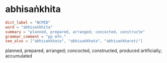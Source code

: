 # abhisaṅkhita

``` toml
dict_label = "NCPED"
word = "abhisaṅkhita"
summary = "planned, prepared, arranged; concocted, constructe"
grammar_comment = "pp mfn."
see_also = ["abhisaṅkhaṭa", "abhisaṅkhata", "abhisaṅkharoti"]
```

planned, prepared, arranged; concocted, constructed, produced artificially; accumulated

